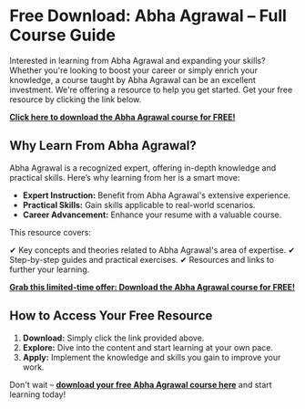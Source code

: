 # Free Download: Abha Agrawal – Full Course Guide

Interested in learning from Abha Agrawal and expanding your skills? Whether you're looking to boost your career or simply enrich your knowledge, a course taught by Abha Agrawal can be an excellent investment. We're offering a resource to help you get started. Get your free resource by clicking the link below.

[**Click here to download the Abha Agrawal course for FREE!**](https://udemywork.com/abha-agrawal)

## Why Learn From Abha Agrawal?

Abha Agrawal is a recognized expert, offering in-depth knowledge and practical skills. Here’s why learning from her is a smart move:

*   **Expert Instruction:** Benefit from Abha Agrawal's extensive experience.
*   **Practical Skills:** Gain skills applicable to real-world scenarios.
*   **Career Advancement:** Enhance your resume with a valuable course.

This resource covers:

✔ Key concepts and theories related to Abha Agrawal's area of expertise.
✔ Step-by-step guides and practical exercises.
✔ Resources and links to further your learning.

[**Grab this limited-time offer: Download the Abha Agrawal course for FREE!**](https://udemywork.com/abha-agrawal)

## How to Access Your Free Resource

1.  **Download:** Simply click the link provided above.
2.  **Explore:** Dive into the content and start learning at your own pace.
3.  **Apply:** Implement the knowledge and skills you gain to improve your work.

Don't wait – **[download your free Abha Agrawal course here](https://udemywork.com/abha-agrawal)** and start learning today!

